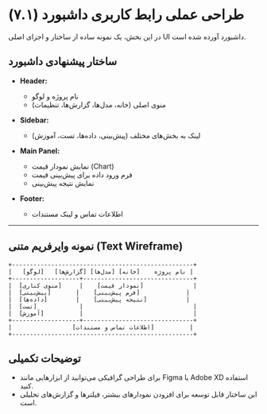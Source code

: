 # طراحی عملی رابط کاربری داشبورد (۷.۱)

در این بخش، یک نمونه ساده از ساختار و اجزای اصلی UI داشبورد آورده شده است.

## ساختار پیشنهادی داشبورد

- **Header:**
  - نام پروژه و لوگو
  - منوی اصلی (خانه، مدل‌ها، گزارش‌ها، تنظیمات)

- **Sidebar:**
  - لینک به بخش‌های مختلف (پیش‌بینی، داده‌ها، تست، آموزش)

- **Main Panel:**
  - نمایش نمودار قیمت (Chart)
  - فرم ورود داده برای پیش‌بینی قیمت
  - نمایش نتیجه پیش‌بینی

- **Footer:**
  - اطلاعات تماس و لینک مستندات

---

## نمونه وایرفریم متنی (Text Wireframe)

```
+---------------------------------------------------+
|   [لوگو]   نام پروژه    [خانه] [مدل‌ها] [گزارش‌ها] |
+-------------------+-------------------------------+
|  [منوی کناری]     |    [نمودار قیمت]              |
|  [پیش‌بینی]       |    [فرم پیش‌بینی]             |
|  [داده‌ها]        |    [نتیجه پیش‌بینی]           |
|  [تست]            |                               |
|  [آموزش]          |                               |
+-------------------+-------------------------------+
|                 [اطلاعات تماس و مستندات]          |
+---------------------------------------------------+
```

## توضیحات تکمیلی
- برای طراحی گرافیکی می‌توانید از ابزارهایی مانند Figma یا Adobe XD استفاده کنید.
- این ساختار قابل توسعه برای افزودن نمودارهای بیشتر، فیلترها و گزارش‌های تحلیلی است.
